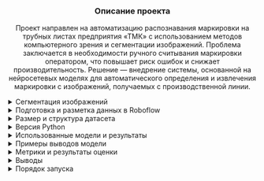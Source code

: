 

<h3 align="center">Описание проекта</h3>
<p align="center">
Проект направлен на автоматизацию распознавания маркировки на трубных листах предприятия «ТМК» с использованием методов компьютерного зрения и сегментации изображений.  
Проблема заключается в необходимости ручного считывания маркировки оператором, что повышает риск ошибок и снижает производительность.  
Решение — внедрение системы, основанной на нейросетевых моделях для автоматического определения и извлечения маркировки с изображений, получаемых с производственной линии.
</p>
  
<details>
<summary>Сегментация изображений</summary>

**Сегментация изображений** — это процесс разделения изображения на отдельные области, каждая из которых соответствует определённому объекту или его части. В рамках данного проекта используется **instance-сегментация**, позволяющая не только выделить объекты на изображении, но и различать их между собой.

</details>

<details>
<summary>Подготовка и разметка данных в Roboflow</summary>

**Roboflow** — это онлайн-платформа для загрузки, аннотирования и предварительной обработки изображений в задачах компьютерного зрения.  
Сервис доступен по ссылке: [https://roboflow.com](https://roboflow.com)

В рамках подготовки к разметке была создана рабочая область в Roboflow, куда по отдельности были загружены папки с изображениями листов, относящимися к каждому из производителей.

Для изображений, относящихся к предприятию **"1"**, были определены и размечены следующие классы, соответствующие структуре маркировки:
- `0_Zavod` — наименование поставщика  
- `1_Marka` — марка стали  
- `2_God` — год плавки  
- `3_Plavka` — номер плавки  
- `4_Partiya` — номер партии  
- `5_Nomer` — номер листа  
- `6_Razmer` — размеры листа  

### Разметка поставщика 1

![Изображение поставщика 1](https://drive.google.com/uc?export=view&id=1qVrk_HTy1LKkhCtCmF3Pzx7zxmfB_DTg)

Для изображений маркировки продукции предприятия **"2"** были заданы следующие классы:
- `0_position` — позиция заказа  
- `1_zakaz` — номер заказа  
- `1_Marka` — марка стали  
- `3_Plavka` — номер плавки  
- `4_Partiya` — номер партии  
- `5_Nomer` — номер листа  
- `6_Razmer` — размеры листа  
- `Yglerod` — углеродный эквивалент  
- `stoikost` — параметр стойкости при сварке  

### Разметка поставщика 2

![Изображение поставщика 2](https://drive.google.com/uc?export=view&id=1Z634fmgwNvXJX9jcAMY2QhqUoUUV_SpP)

</details>

<details>
<summary>Размер и структура датасета</summary>

Для обучения и оценки модели все данные из каждой папки были разделены на три выборки:
- **Обучающая (train)** — используется для непосредственного обучения модели  
- **Валидационная (valid)** — служит для подбора параметров и контроля качества в процессе обучения  
- **Тестовая (test)** — используется для финальной оценки качества модели  

**Распределение данных** выполнено в пропорции **70 % / 15 % / 15 %**, что является общепринятой практикой в задачах компьютерного зрения.

После предварительного разбиения внутри каждой папки, изображения были объединены в общие выборки, соответствующие заданному распределению.

**Общий объём датасета** составил **1532 изображения**, из которых:
- **920** — от поставщика **"1"**
- **612** — от поставщика **"2"**

После объединения и разбиения данные распределились следующим образом:
- **1076** изображений — обучающая выборка  
- **228** изображений — валидационная выборка  
- **228** изображений — тестовая выборка

**Аугментация данных**

Для повышения качества обучения и увеличения разнообразия обучающей выборки была применена **аугментация изображений**.  
Применённые трансформации:
- Повороты на 90°  
- Случайные угловые повороты в пределах **±15°**
- Случайные угловые повороты в пределах **±30°** 
- Изменение яркости (**±20%**) и контраста (**±15%**)  
- Добавление шума (искажения до **0,5%** пикселей)

📁 **[Dataset (Google Drive)](https://drive.google.com/drive/folders/1dzYKrWyrlbGBQqZ1dfWyEEQZ62XtXs0A?usp=sharing)**

</details>

<details>
<summary>Версия Python</summary>

Для реализации проекта использовалась версия **Python 3.11.2**.

</details>

<details>
<summary>Использованные модели и результаты</summary>

**Ограниченные вычислительные ресурсы персонального компьютера повлияли на набор рассматриваемых моделей.**

В рамках проекта были протестированы несколько нейросетевых моделей сегментации:

- **YOLOv8n-seg** — наименьшая по размеру, обеспечивает высокую скорость, но уступает в точности  
- **YOLOv8s-seg** — сбалансированная модель с хорошим качеством распознавания и высокой скоростью работы  
- **YOLOv8m-seg** — более тяжёлая и точная модель, но требует больше вычислительных ресурсов  
- **YOLOv11n-seg** — экспериментальная облегчённая модель, протестированная дополнительно  

По итогам тестирования, **наилучшее качество сегментации в совокупности с производительностью** показала модель **YOLOv8m-seg**.  
Она была выбрана как финальное решение, поскольку обеспечивала **наилучший баланс между точностью и скоростью**, особенно в условиях ограниченных ресурсов (видеокарта **GTX 1060**).

**🔗 Ссылки на сохранённые веса моделей (Google Drive)**:

- [YOLOv8s](https://drive.google.com/file/d/1askDkQcZYX7vZDSYYcDuSGr9zTcZYasf/view?usp=drive_link)  
- [YOLOv11n](https://drive.google.com/file/d/1qVDjRqou3jhaDYJuHlQR7hvFrZsSbbfa/view?usp=drive_link)  
- [YOLOv8n](https://drive.google.com/file/d/12dkOnvKCLQqaKYrHRNy4Kfg5Hhx0HGPZ/view?usp=drive_link)  
- [YOLOv8m](https://drive.google.com/file/d/1btTv9cNKrsmzZw_T67NDs0PCJXR9fvSF/view?usp=drive_link)

</details>

<details>
<summary>Примеры выводов модели</summary>
Ниже представлены визуальные примеры работы модели сегментации маркировки на трубных листах.

## 📷 Примеры выводов модели


**📦 Сегментация с отображением Bounding Boxes**  
Модель выделяет классы маркировки с помощью масок и ограничивающих рамок (bounding boxes), подписывая их соответствующими названиями и вероятностями.  

![С bounding boxes](https://drive.google.com/thumbnail?id=1TfS8Hrz4TWAPx3BJmN7GCROg8E-4E6eq&sz=w1000)


**🖼️ Сегментация без Bounding Boxes**  
На этом этапе bounding boxes были отключены: отображаются только цветные маски классов с их вероятностями поверх изображения.  

![Без рамок](https://drive.google.com/thumbnail?id=1c5E4oL-qhD-rTmHNMsOPw05rsj1cEie0&sz=w1000)



**📊 Сортировка по вероятности классов**  
Маски отображаются с учётом сортировки по вероятностям предсказаний.

- **Пример 1:**  
  ![Sort 1](https://drive.google.com/thumbnail?id=1q3i-qpGiC5VRJ3dheAFs9OxiVrxnC4BP&sz=w1000)

- **Пример 2:**  
  ![Sort 2](https://drive.google.com/thumbnail?id=1VKmpiH68yWr8PBDkeZxOXVLbNbxbcK7M&sz=w1000)

  Далее было произведено сохранение предсказаний модели сегментации в структурированный **Python-словарь `detections`** по классам.

📌 **Каждый ключ словаря** — это название класса (например, `"3_Plavka"` или `"5_Nomer"`).  
📎 **Значение** — список фрагментов, обнаруженных для этого класса, каждый из которых содержит:

- 🔢 **`confidence`** — значение уверенности модели  
- 🟠 **`mask_contour`** — список координат, очерчивающих границу сегментированной области

Мы сохраняем предсказания в словарь, чтобы:

- 📤 **вырезать фрагмент изображения** по маске  
- 🎨 **заменить фон за пределами маски** на белый  
- 🔄 **автоматически повернуть фрагмент** по углу, чтобы маркировка располагалась вертикально  
- 🏷️ **отобразить фрагмент с названием класса**

📦 Это необходимо как для **подготовки данных к OCR**, так и для **визуальной проверки результата сегментации**.
**Модель сегментирует изображение, сохраняет данные в машиночитаемом формате (например, JSON), и готовит изображения к дальнейшему распознаванию текста.  
Это обеспечивает **надёжную и удобную основу** для следующего этапа — автоматического извлечения текстовой информации.** 
- **✂️ Результат работы модели:**  
![Result](https://drive.google.com/thumbnail?id=1S5SMh9ymSM547jAtyT4qr8eM8a7ja-XN&sz=w1000)

---



</details>

<details>
<summary>Метрики и результаты оценки</summary>

**📊 Распределение классов**  
Показывает, как распределяются объекты по классам в датасете, что помогает оценить баланс данных.  
![Классы](https://drive.google.com/thumbnail?id=110Qdbh0y_WgQQb7yQxNOKeBLWgZnk2Y1&sz=w1000)


**📉 График ошибок (Loss)**  
Отображает динамику функции ошибки на протяжении процесса обучения, что позволяет отслеживать прогресс модели.  
![Loss](https://drive.google.com/thumbnail?id=107UcC44hzJX4dEJ0G3C3koyfmHYLDNk4&sz=w1000)


**📈 Метрики обучения**  
Иллюстрирует изменения ключевых метрик (precision, recall, mAP и др.) в процессе обучения модели.  
![Metrics](https://drive.google.com/thumbnail?id=1JexSqODCEwey-2Qcls0u1BSM5OJCuZ3x&sz=w1000)


**🔁 PR-кривая**  
Показывает соотношение между precision и recall для различных пороговых значений.  
![PR](https://drive.google.com/thumbnail?id=1TDohCIdF_N8pqOBlrzezc2cZ2yx6HRD8&sz=w1000)


**🧩 Матрица ошибок**  
Отражает распределение ошибок по классам и помогает оценить, какие классы чаще всего путаются между собой.  
![Confusion](https://drive.google.com/thumbnail?id=1vccBl2BWQgFdrXAeRDA-FKI-gAgDUOWh&sz=w1000)


**📋 Метрики по классам**  
Предоставляет подробные значения метрик для каждого класса, что позволяет оценить производительность модели на детальном уровне  

![Class Metrics](https://drive.google.com/thumbnail?id=1jpGX9dmHShulo5ZUba8blhAvGH_Vv1Zm&sz=w1000)


</details>

<details>
<summary>Выводы</summary>

В рамках эксперимента были обучены и сравнены четыре модели: **YOLOv8n**, **YOLOv8s**, **YOLOv8m** и **YOLOv11n**.  
Все модели проходили обучение в **сопоставимых условиях на одном и том же датасете**, что позволило объективно оценить их производительность.  
Целью сравнения было определить, какая архитектура показывает наилучшие результаты в условиях ограниченных вычислительных ресурсов.

**Лидером по качеству стала модель YOLOv8m.**  
Она превзошла остальные по ключевым метрикам — **Recall**, **Precision**, **F1-score**, **mAP@50–95** и **mAP@50**, продемонстрировав высокую полноту и точность обнаружения при сбалансированной работе.

**YOLOv11n**, несмотря на более современную архитектуру, уступила YOLOv8m по большинству показателей.  
Это может указывать на необходимость **доработки гиперпараметров**, **адаптации конфигурации обучения** или **расширенного тренировочного цикла** для раскрытия её потенциала.

---

**📊 Сводная таблица метрик по моделям**

Для наглядного сравнения результатов приведена таблица со сводными метриками:


| Model    | Class | Images/Instances | Precision | Recall  | mAP50   | mAP50–95 | F1-Score |
|----------|-------|------------------|-----------|---------|---------|----------|----------|
| YOLOv8n  | all   | 226/1716         | 0.972000  | 0.951000| 0.972000| 0.735000 | 0.961385 |
| YOLOv8m  | all   | 226/1716         | 0.974000  | 0.966000| 0.981000| 0.757000 | 0.969984 |
| YOLOv8s  | all   | 226/1716         | 0.973000  | 0.953000| 0.974000| 0.738000 | 0.962896 |
| YOLOv11n | all   | 226/1716         | 0.970000  | 0.952000| 0.971000| 0.735000 | 0.960916 |

Таким образом, на текущем этапе **наиболее эффективной оказалась модель YOLOv8s**.  
В перспективе, при увеличении числа эпох и дополнительной настройке, **YOLOv11n** может продемонстрировать лучшие результаты,  
но на ограниченных вычислительных ресурсах **YOLOv8m остаётся наиболее практичным решением**.

</details>

<details>
<summary>Порядок запуска</summary>
Ниже представлен порядок действий для запуска проекта и воспроизведения результатов.


 **1. Установка зависимостей**

Убедитесь, что используемая версия Python — **3.11.2**.  
Сама программа представлена в файле **`Markirovka_Pet_Project.ipynb`**
Имеется файл **`requirements YOLOv8.txt`** со всеми необходимыми библиотеками.  
Для установки зависимостей выполните команду: ` pip install -r requirements YOLOv8.txt` 

**2. Подготовка данных**

Скачайте и распакуйте датасет по ссылке:  
📁 **[Dataset (Google Drive)](https://drive.google.com/drive/folders/1dzYKrWyrlbGBQqZ1dfWyEEQZ62XtXs0A?usp=sharing)**

В корне проекта также находится файл **`data.yaml`**, содержащий описание классов и пути к выборкам (`train`, `val`, `test`).  
При необходимости вы можете изменить пути к папкам с изображениями, указанные внутри `data.yaml`, чтобы адаптировать под своё расположение файлов.

**3. Настройка параметров обучения**

Вы можете настроить параметры обучения под свои ресурсы и задачи. Основные параметры:

- `epochs` 
- `imgsz` 
- `batch` 
- `device`
